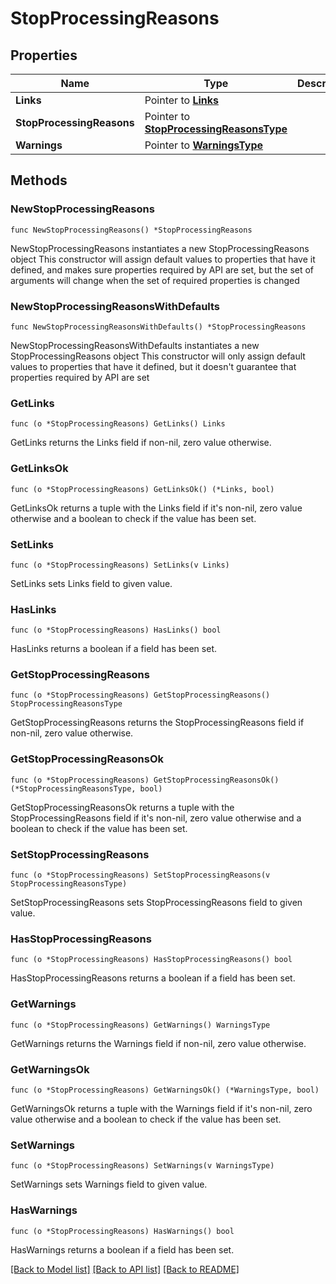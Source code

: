 # StopProcessingReasons

## Properties

Name | Type | Description | Notes
------------ | ------------- | ------------- | -------------
**Links** | Pointer to [**Links**](Links.md) |  | [optional] 
**StopProcessingReasons** | Pointer to [**StopProcessingReasonsType**](StopProcessingReasonsType.md) |  | [optional] 
**Warnings** | Pointer to [**WarningsType**](WarningsType.md) |  | [optional] 

## Methods

### NewStopProcessingReasons

`func NewStopProcessingReasons() *StopProcessingReasons`

NewStopProcessingReasons instantiates a new StopProcessingReasons object
This constructor will assign default values to properties that have it defined,
and makes sure properties required by API are set, but the set of arguments
will change when the set of required properties is changed

### NewStopProcessingReasonsWithDefaults

`func NewStopProcessingReasonsWithDefaults() *StopProcessingReasons`

NewStopProcessingReasonsWithDefaults instantiates a new StopProcessingReasons object
This constructor will only assign default values to properties that have it defined,
but it doesn't guarantee that properties required by API are set

### GetLinks

`func (o *StopProcessingReasons) GetLinks() Links`

GetLinks returns the Links field if non-nil, zero value otherwise.

### GetLinksOk

`func (o *StopProcessingReasons) GetLinksOk() (*Links, bool)`

GetLinksOk returns a tuple with the Links field if it's non-nil, zero value otherwise
and a boolean to check if the value has been set.

### SetLinks

`func (o *StopProcessingReasons) SetLinks(v Links)`

SetLinks sets Links field to given value.

### HasLinks

`func (o *StopProcessingReasons) HasLinks() bool`

HasLinks returns a boolean if a field has been set.

### GetStopProcessingReasons

`func (o *StopProcessingReasons) GetStopProcessingReasons() StopProcessingReasonsType`

GetStopProcessingReasons returns the StopProcessingReasons field if non-nil, zero value otherwise.

### GetStopProcessingReasonsOk

`func (o *StopProcessingReasons) GetStopProcessingReasonsOk() (*StopProcessingReasonsType, bool)`

GetStopProcessingReasonsOk returns a tuple with the StopProcessingReasons field if it's non-nil, zero value otherwise
and a boolean to check if the value has been set.

### SetStopProcessingReasons

`func (o *StopProcessingReasons) SetStopProcessingReasons(v StopProcessingReasonsType)`

SetStopProcessingReasons sets StopProcessingReasons field to given value.

### HasStopProcessingReasons

`func (o *StopProcessingReasons) HasStopProcessingReasons() bool`

HasStopProcessingReasons returns a boolean if a field has been set.

### GetWarnings

`func (o *StopProcessingReasons) GetWarnings() WarningsType`

GetWarnings returns the Warnings field if non-nil, zero value otherwise.

### GetWarningsOk

`func (o *StopProcessingReasons) GetWarningsOk() (*WarningsType, bool)`

GetWarningsOk returns a tuple with the Warnings field if it's non-nil, zero value otherwise
and a boolean to check if the value has been set.

### SetWarnings

`func (o *StopProcessingReasons) SetWarnings(v WarningsType)`

SetWarnings sets Warnings field to given value.

### HasWarnings

`func (o *StopProcessingReasons) HasWarnings() bool`

HasWarnings returns a boolean if a field has been set.


[[Back to Model list]](../README.md#documentation-for-models) [[Back to API list]](../README.md#documentation-for-api-endpoints) [[Back to README]](../README.md)


